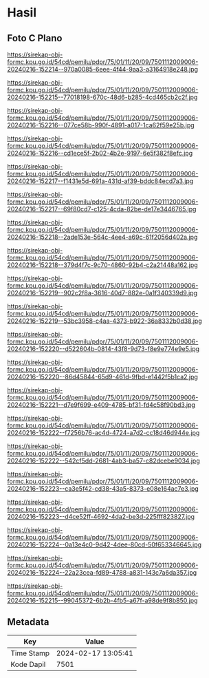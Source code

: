 # Hasil

## Foto C Plano

https://sirekap-obj-formc.kpu.go.id/54cd/pemilu/pdpr/75/01/11/20/09/7501112009006-20240216-152214--970a0085-6eee-4f44-9aa3-a3164918e248.jpg

https://sirekap-obj-formc.kpu.go.id/54cd/pemilu/pdpr/75/01/11/20/09/7501112009006-20240216-152215--77018198-670c-48d6-b285-4cd465cb2c2f.jpg

https://sirekap-obj-formc.kpu.go.id/54cd/pemilu/pdpr/75/01/11/20/09/7501112009006-20240216-152216--077ce58b-990f-4891-a017-1ca62f59e25b.jpg

https://sirekap-obj-formc.kpu.go.id/54cd/pemilu/pdpr/75/01/11/20/09/7501112009006-20240216-152216--cd1ece5f-2b02-4b2e-9197-6e5f382f8efc.jpg

https://sirekap-obj-formc.kpu.go.id/54cd/pemilu/pdpr/75/01/11/20/09/7501112009006-20240216-152217--f1431e5d-691a-431d-af39-bddc84ecd7a3.jpg

https://sirekap-obj-formc.kpu.go.id/54cd/pemilu/pdpr/75/01/11/20/09/7501112009006-20240216-152217--69f80cd7-c125-4cda-82be-de17e3446765.jpg

https://sirekap-obj-formc.kpu.go.id/54cd/pemilu/pdpr/75/01/11/20/09/7501112009006-20240216-152218--2ade153e-564c-4ee4-a69c-61f2056d402a.jpg

https://sirekap-obj-formc.kpu.go.id/54cd/pemilu/pdpr/75/01/11/20/09/7501112009006-20240216-152218--379d4f7c-9c70-4860-92b4-c2a21448a162.jpg

https://sirekap-obj-formc.kpu.go.id/54cd/pemilu/pdpr/75/01/11/20/09/7501112009006-20240216-152219--902c2f8a-3616-40d7-882e-0a1f340339d9.jpg

https://sirekap-obj-formc.kpu.go.id/54cd/pemilu/pdpr/75/01/11/20/09/7501112009006-20240216-152219--53bc3958-c4aa-4373-b922-36a8332b0d38.jpg

https://sirekap-obj-formc.kpu.go.id/54cd/pemilu/pdpr/75/01/11/20/09/7501112009006-20240216-152220--d522604b-0814-43f8-9d73-f8e9e774e9e5.jpg

https://sirekap-obj-formc.kpu.go.id/54cd/pemilu/pdpr/75/01/11/20/09/7501112009006-20240216-152220--86d45844-65d9-461d-9fbd-e1442f5b1ca2.jpg

https://sirekap-obj-formc.kpu.go.id/54cd/pemilu/pdpr/75/01/11/20/09/7501112009006-20240216-152221--d7e9f699-e409-4785-bf31-fd4c58f90bd3.jpg

https://sirekap-obj-formc.kpu.go.id/54cd/pemilu/pdpr/75/01/11/20/09/7501112009006-20240216-152222--f7256b76-ac4d-4724-a7d2-cc18d46d944e.jpg

https://sirekap-obj-formc.kpu.go.id/54cd/pemilu/pdpr/75/01/11/20/09/7501112009006-20240216-152222--542cf5dd-2681-4ab3-ba57-c82dcebe9034.jpg

https://sirekap-obj-formc.kpu.go.id/54cd/pemilu/pdpr/75/01/11/20/09/7501112009006-20240216-152223--ca3e5f42-cd38-43a5-8373-e08e164ac7e3.jpg

https://sirekap-obj-formc.kpu.go.id/54cd/pemilu/pdpr/75/01/11/20/09/7501112009006-20240216-152223--d4ce52ff-4692-4da2-be3d-225fff823827.jpg

https://sirekap-obj-formc.kpu.go.id/54cd/pemilu/pdpr/75/01/11/20/09/7501112009006-20240216-152224--0a13e4c0-9d42-4dee-80cd-50f653346645.jpg

https://sirekap-obj-formc.kpu.go.id/54cd/pemilu/pdpr/75/01/11/20/09/7501112009006-20240216-152224--22a23cea-fd89-4788-a831-143c7a6da357.jpg

https://sirekap-obj-formc.kpu.go.id/54cd/pemilu/pdpr/75/01/11/20/09/7501112009006-20240216-152215--99045372-6b2b-4fb5-a67f-a98de9f8b850.jpg


## Metadata

| Key        | Value               |
| ---------- | ------------------- |
| Time Stamp | 2024-02-17 13:05:41 |
| Kode Dapil | 7501                |



